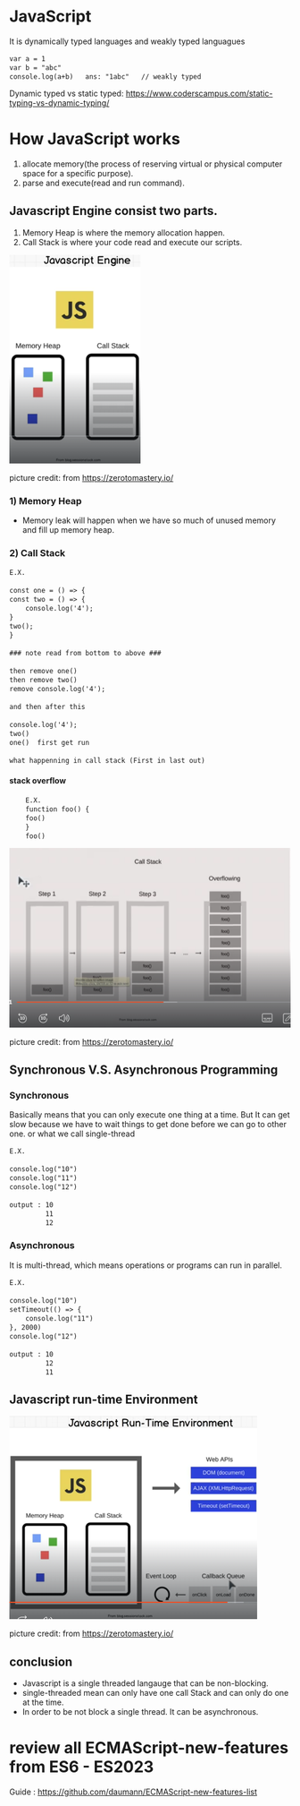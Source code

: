 # JavaScript
It is dynamically typed languages and weakly typed languagues

    var a = 1
    var b = "abc"
    console.log(a+b)   ans: "1abc"   // weakly typed

Dynamic typed vs static typed: https://www.coderscampus.com/static-typing-vs-dynamic-typing/
# How JavaScript works
1) allocate memory(the process of reserving virtual or physical computer space for a specific purpose).
2) parse and execute(read and run command).
## Javascript Engine consist two parts.
1) Memory Heap is where the memory allocation happen.
2) Call Stack is where your code read and execute our scripts.

![alt text](<Screenshot (65).png>)

picture credit: from https://zerotomastery.io/

### 1) Memory Heap
- Memory leak will happen when we have so much of unused memory and fill up memory heap.
### 2) Call Stack

    E.X.

    const one = () => {
    const two = () => {
        console.log('4');
    }
    two();
    }

    ### note read from bottom to above ###

    then remove one()
    then remove two()
    remove console.log('4');

    and then after this

    console.log('4');
    two()
    one()  first get run

    what happenning in call stack (First in last out)
#### stack overflow
    
        E.X.
        function foo() {
        foo()
        }
        foo()
![alt text](<Screenshot (66).png>)

picture credit: from https://zerotomastery.io/
## Synchronous  V.S. Asynchronous Programming
### Synchronous 
Basically means that you can only execute one thing at a time. But It can get slow because we have to wait things to get done before we can go to other one. or what we call single-thread

    E.X.

    console.log("10")
    console.log("11")
    console.log("12")

    output : 10
             11
             12
### Asynchronous
It is multi-thread, which means operations or programs can run in parallel.
    
    E.X.

    console.log("10")
    setTimeout(() => {
        console.log("11")
    }, 2000)
    console.log("12")

    output : 10
             12
             11
## Javascript run-time Environment
![alt text](<Screenshot (67).png>)

picture credit: from https://zerotomastery.io/
## conclusion
- Javascript is a single threaded langauge that can be non-blocking.
- single-threaded mean can only have one call Stack and can only do one at the time.
- In order to be not block a single thread. It can be asynchronous.

# review all ECMAScript-new-features from ES6 - ES2023

Guide : https://github.com/daumann/ECMAScript-new-features-list

